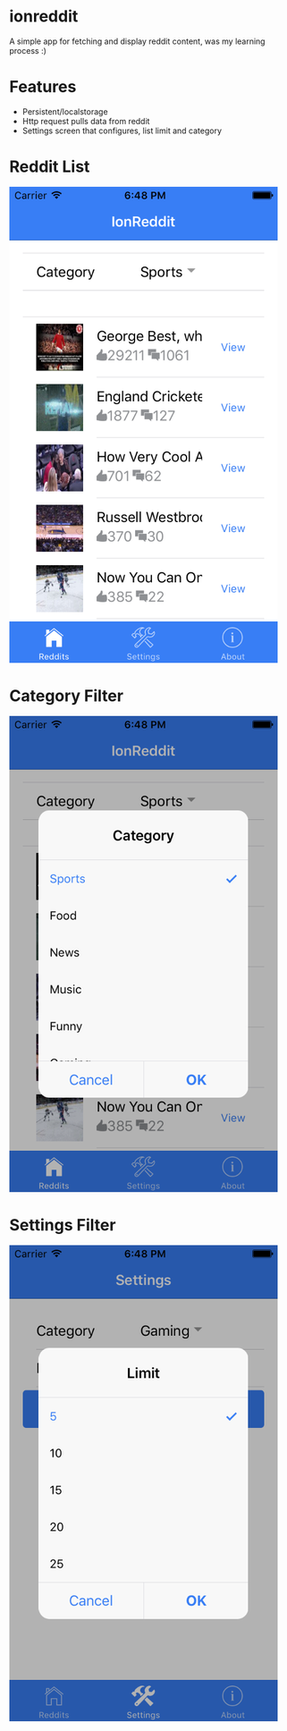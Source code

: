 # ionreddit
 A simple app for fetching and display  reddit content, was my learning process :)

 # Features

- Persistent/localstorage
- Http request pulls data from reddit
- Settings screen that configures, list limit and category

 # Reddit List
![](https://github.com/nuno/ionreddit/blob/master/redditList.png)

 # Category Filter
![](https://github.com/nuno/ionreddit/blob/master/categoryFilter.png)

 # Settings Filter
![](https://github.com/nuno/ionreddit/blob/master/settings.png)
